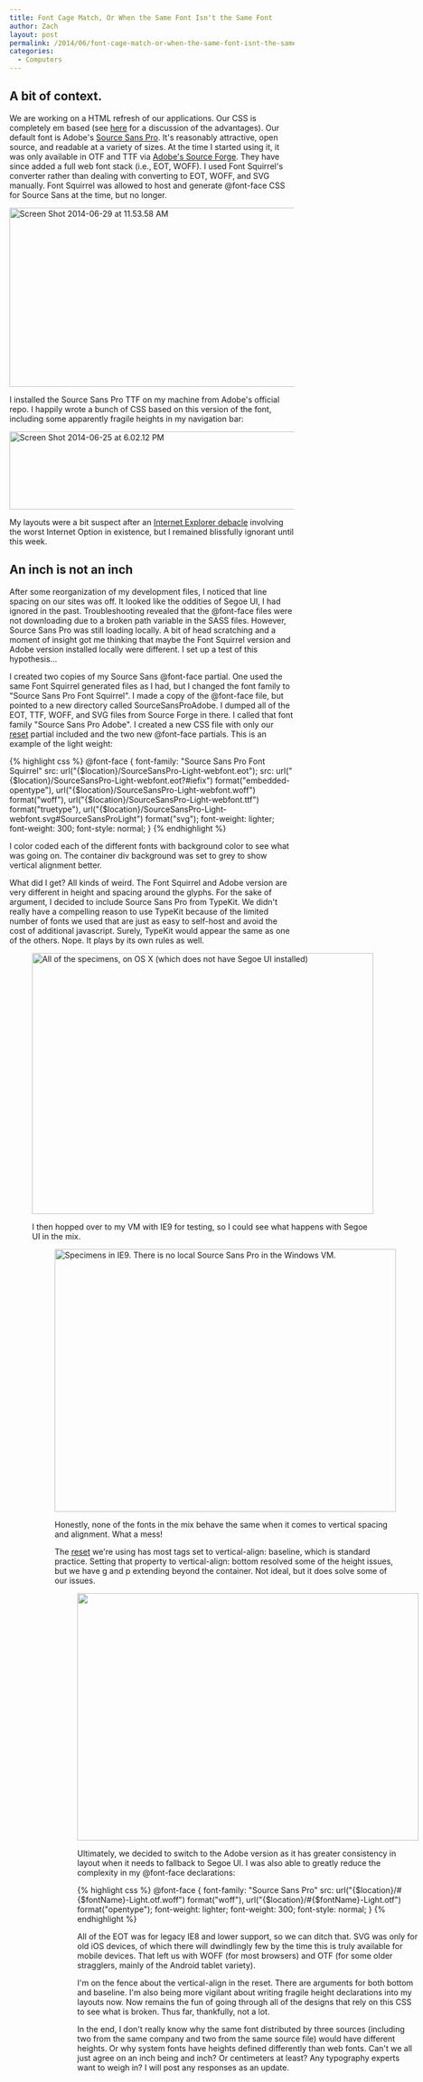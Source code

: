 ```yaml
---
title: Font Cage Match, Or When the Same Font Isn't the Same Font
author: Zach
layout: post
permalink: /2014/06/font-cage-match-or-when-the-same-font-isnt-the-same-font/
categories:
  - Computers
---
```

## A bit of context.

We are working on a HTML refresh of our applications. Our CSS is completely em based (see [here][1] for a discussion of the advantages). Our default font is Adobe's [Source Sans Pro][2]. It's reasonably attractive, open source, and readable at a variety of sizes. At the time I started using it, it was only available in OTF and TTF via [Adobe's Source Forge][3]. They have since added a full web font stack (i.e., EOT, WOFF). I used Font Squirrel's converter rather than dealing with converting to EOT, WOFF, and SVG manually. Font Squirrel was allowed to host and generate @font-face CSS for Source Sans at the time, but no longer.

[<img class="aligncenter wp-image-280 size-full" src="http://zachsteiner.com/wp-content/uploads/2014/06/Screen-Shot-2014-06-29-at-11.53.58-AM.png" alt="Screen Shot 2014-06-29 at 11.53.58 AM" width="742" height="317" />][4]

I installed the Source Sans Pro TTF on my machine from Adobe's official repo. I happily wrote a bunch of CSS based on this version of the font, including some apparently fragile heights in my navigation bar:

[<img class="aligncenter size-full wp-image-263" src="http://zachsteiner.com/wp-content/uploads/2014/06/Screen-Shot-2014-06-25-at-6.02.12-PM.png" alt="Screen Shot 2014-06-25 at 6.02.12 PM" width="704" height="138" />][5]

My layouts were a bit suspect after an [Internet Explorer debacle][6] involving the worst Internet Option in existence, but I remained blissfully ignorant until this week.

## An inch is not an inch

After some reorganization of my development files, I noticed that line spacing on our sites was off. It looked like the oddities of Segoe UI, I had ignored in the past. Troubleshooting revealed that the @font-face files were not downloading due to a broken path variable in the SASS files. However, Source Sans Pro was still loading locally. A bit of head scratching and a moment of insight got me thinking that maybe the Font Squirrel version and Adobe version installed locally were different. I set up a test of this hypothesis...

I created two copies of my Source Sans @font-face partial. One used the same Font Squirrel generated files as I had, but I changed the font family to "Source Sans Pro Font Squirrel". I made a copy of the @font-face file, but pointed to a new directory called SourceSansProAdobe. I dumped all of the EOT, TTF, WOFF, and SVG files from Source Forge in there. I called that font family "Source Sans Pro Adobe". I created a new CSS file with only our [reset][7] partial included and the two new @font-face partials. This is an example of the light weight:

{% highlight css %}
@font-face {
  font-family: "Source Sans Pro Font Squirrel"
  src: url("{$location}/SourceSansPro-Light-webfont.eot");
  src: url("{$location}/SourceSansPro-Light-webfont.eot?#iefix") format("embedded-opentype"),
       url("{$location}/SourceSansPro-Light-webfont.woff") format("woff"),
       url("{$location}/SourceSansPro-Light-webfont.ttf") format("truetype"),
       url("{$location}/SourceSansPro-Light-webfont.svg#SourceSansProLight") format("svg");
  font-weight: lighter;
  font-weight: 300;
  font-style: normal;
 }
{% endhighlight %}

I color coded each of the different fonts with background color to see what was going on. The container div background was set to grey to show vertical alignment better.

What did I get? All kinds of weird. The Font Squirrel and Adobe version are very different in height and spacing around the glyphs. For the sake of argument, I decided to include Source Sans Pro from TypeKit. We didn't really have a compelling reason to use TypeKit because of the limited number of fonts we used that are just as easy to self-host and avoid the cost of additional javascript. Surely, TypeKit would appear the same as one of the others. Nope. It plays by its own rules as well.<figure id="attachment_291" style="width: 604px;" class="wp-caption aligncenter">

[<img class="wp-image-291 size-large" src="http://zachsteiner.com/wp-content/uploads/2014/06/Screen-Shot-2014-06-25-at-5.51.02-PM-1024x784.png" alt="All of the specimens, on OS X (which does not have Segoe UI installed)" width="604" height="462" />][8]

I then hopped over to my VM with IE9 for testing, so I could see what happens with Segoe UI in the mix.<figure id="attachment_292" style="width: 604px;" class="wp-caption aligncenter">

[<img class="wp-image-292 size-large" src="http://zachsteiner.com/wp-content/uploads/2014/06/Screen-Shot-2014-06-29-at-1.12.15-PM-1024x789.png" alt="Specimens in IE9. There is no local Source Sans Pro in the Windows VM." width="604" height="465" />][9]

Honestly, none of the fonts in the mix behave the same when it comes to vertical spacing and alignment. What a mess!

The [reset][7] we're using has most tags set to vertical-align: baseline, which is standard practice. Setting that property to vertical-align: bottom resolved some of the height issues, but we have g and p extending beyond the container. Not ideal, but it does solve some of our issues.<figure id="attachment_295" style="width: 604px;" class="wp-caption aligncenter">

[<img class="wp-image-295 size-large" src="http://zachsteiner.com/wp-content/uploads/2014/06/Screen-Shot-2014-06-29-at-1.22.35-PM-1024x743.png" alt="" width="604" height="438" />][10]

Ultimately, we decided to switch to the Adobe version as it has greater consistency in layout when it needs to fallback to Segoe UI. I was also able to greatly reduce the complexity in my @font-face declarations:

{% highlight css %}
@font-face {
  font-family: "Source Sans Pro"
  src: url("{$location}/#{$fontName}-Light.otf.woff") format("woff"),
       url("{$location}/#{$fontName}-Light.otf") format("opentype");
  font-weight: lighter;
  font-weight: 300;
  font-style: normal;
}
{% endhighlight %}

All of the EOT was for legacy IE8 and lower support, so we can ditch that. SVG was only for old iOS devices, of which there will dwindlingly few by the time this is truly available for mobile devices. That left us with WOFF (for most browsers) and OTF (for some older stragglers, mainly of the Android tablet variety).

I'm on the fence about the vertical-align in the reset. There are arguments for both bottom and baseline. I'm also being more vigilant about writing fragile height declarations into my layouts now. Now remains the fun of going through all of the designs that rely on this CSS to see what is broken. Thus far, thankfully, not a lot.

In the end, I don't really know why the same font distributed by three sources (including two from the same company and two from the same source file) would have different heights. Or why system fonts have heights defined differently than web fonts. Can't we all just agree on an inch being and inch? Or centimeters at least? Any typography experts want to weigh in? I will post any responses as an update.

 [1]: http://css-tricks.com/why-ems/
 [2]: http://blog.typekit.com/2012/08/02/source-sans-pro/
 [3]: http://sourceforge.net/projects/sourcesans.adobe/
 [4]: http://zachsteiner.com/wp-content/uploads/2014/06/Screen-Shot-2014-06-29-at-11.53.58-AM.png
 [5]: http://zachsteiner.com/wp-content/uploads/2014/06/Screen-Shot-2014-06-25-at-6.02.12-PM.png
 [6]: http://zachsteiner.com/2014/06/icon-fonts-in-internet-explorer/ "Icon Fonts in Internet Explorer"
 [7]: http://meyerweb.com/eric/tools/css/reset/
 [8]: http://zachsteiner.com/wp-content/uploads/2014/06/Screen-Shot-2014-06-25-at-5.51.02-PM.png
 [9]: http://zachsteiner.com/wp-content/uploads/2014/06/Screen-Shot-2014-06-29-at-1.12.15-PM.png
 [10]: http://zachsteiner.com/wp-content/uploads/2014/06/Screen-Shot-2014-06-29-at-1.22.35-PM.png